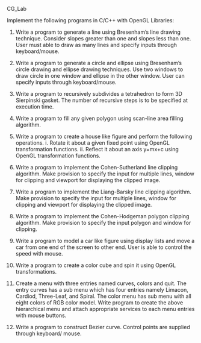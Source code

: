 CG_Lab

Implement the following programs in C/C++ with OpenGL Libraries:

1. Write a program to generate a line using Bresenham’s line drawing technique. Consider slopes greater than one and slopes less than one. User must able to draw as many lines and specify inputs through keyboard/mouse.

2. Write a program to generate a circle and ellipse using Bresenham’s circle drawing and ellipse drawing techniques. Use two windows to draw circle in one window and ellipse in the other window. User can specify inputs through keyboard/mouse.

3. Write a program to recursively subdivides a tetrahedron to form 3D Sierpinski gasket. The number of recursive steps is to be specified at execution time.

4. Write a program to fill any given polygon using scan-line area filling algorithm.

5. Write a program to create a house like figure and perform the following operations. i. Rotate it about a given fixed point using OpenGL transformation functions. ii. Reflect it about an axis y=mx+c using OpenGL transformation functions.

6. Write a program to implement the Cohen-Sutherland line clipping algorithm. Make provision to specify the input for multiple lines, window for clipping and viewport for displaying the clipped image.

7. Write a program to implement the Liang-Barsky line clipping algorithm. Make provision to specify the input for multiple lines, window for clipping and viewport for displaying the clipped image.

8. Write a program to implement the Cohen-Hodgeman polygon clipping algorithm. Make provision to specify the input polygon and window for clipping.

9. Write a program to model a car like figure using display lists and move a car from one end of the screen to other end. User is able to control the speed with mouse.

10. Write a program to create a color cube and spin it using OpenGL transformations.

11. Create a menu with three entries named curves, colors and quit. The entry curves has a sub menu which has four entries namely Limacon, Cardiod, Three-Leaf, and Spiral. The color menu has sub menu with all eight colors of RGB color model. Write program to create the above hierarchical menu and attach appropriate services to each menu entries with mouse buttons.

12. Write a program to construct Bezier curve. Control points are supplied through keyboard/ mouse.
